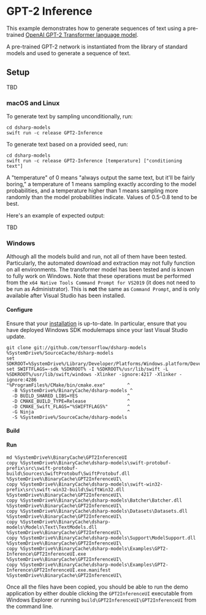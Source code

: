 # GPT-2 Inference

This example demonstrates how to generate sequences of text using a
pre-trained
[OpenAI GPT-2 Transformer language model](https://github.com/openai/gpt-2).

A pre-trained GPT-2 network is instantiated from the library of standard models
and used to generate a sequence of text.

## Setup

TBD

### macOS and Linux

To generate text by sampling unconditionally, run:

```console
cd dsharp-models
swift run -c release GPT2-Inference
```

To generate text based on a provided seed, run:

```console
cd dsharp-models
swift run -c release GPT2-Inference [temperature] ["conditioning text"]
```

A "temperature" of 0 means "always output the same text, but it'll be fairly
boring," a temperature of 1 means sampling exactly according to the model
probabilities, and a temperature higher than 1 means sampling more randomly
than the model probabilities indicate. Values of 0.5-0.8 tend to be best.

Here's an example of expected output:

TBD

### Windows

Although all the models build and run, not all of them have been tested.  Particularly, the automated download and extraction may not fully function on all environments.  The transformer model has been tested and is known to fully work on Windows.  Note that these operations must be performed from the `x64 Native Tools Command Prompt for VS2019` (it does not need to be run as Administrator).  This is **not** the same as `Command Prompt`, and is only available after Visual Studio has been installed.

#### Configure

Ensure that your
[installation](https://github.com/tensorflow/swift/blob/master/Installation.md#installation-2)
is up-to-date. In particular, ensure that you have deployed Windows SDK
modulemaps since your last Visual Studio update.

```console
git clone git://github.com/tensorflow/dsharp-models %SystemDrive%/SourceCache/dsharp-models
set SDKROOT=%SystemDrive%/Library/Developer/Platforms/Windows.platform/Developer/SDKs/Windows.sdk
set SWIFTFLAGS=-sdk %SDKROOT% -I %SDKROOT%/usr/lib/swift -L %SDKROOT%/usr/lib/swift/windows -Xlinker -ignore:4217 -Xlinker -ignore:4286
"%ProgramFiles%/CMake/bin/cmake.exe"        ^
  -B %SystemDrive%/BinaryCache/dsharp-models ^
  -D BUILD_SHARED_LIBS=YES                  ^
  -D CMAKE_BUILD_TYPE=Release               ^
  -D CMAKE_Swift_FLAGS="%SWIFTFLAGS%"       ^
  -G Ninja                                  ^
  -S %SystemDrive%/SourceCache/dsharp-models
```

#### Build


#### Run

```console
md %SystemDrive%\BinaryCache\GPT2InferenceUI
copy %SystemDrive%\BinaryCache\dsharp-models\swift-protobuf-prefix\src\swift-protobuf-build\Sources\SwiftProtobuf\SwiftProtobuf.dll %SystemDrive%\BinaryCache\GPT2InferenceUI\
copy %SystemDrive%\BinaryCache\dsharp-models\swift-win32-prefix\src\swift-win32-build\SwiftWin32.dll %SystemDrive%\BinaryCache\GPT2InferenceUI\
copy %SystemDrive%\BinaryCache\dsharp-models\Batcher\Batcher.dll %SystemDrive%\BinaryCache\GPT2InferenceUI\
copy %SystemDrive%\BinaryCache\dsharp-models\Datasets\Datasets.dll %SystemDrive%\BinaryCache\GPT2InferenceUI\
copy %SystemDrive%\BinaryCache\dsharp-models\Models\Text\TextModels.dll %SystemDrive%\BinaryCache\GPT2InferenceUI\
copy %SystemDrive%\BinaryCache\dsharp-models\Support\ModelSupport.dll %SystemDrive%\BinaryCache\GPT2InferenceUI\
copy %SystemDrive%\BinaryCache\dsharp-models\Examples\GPT2-Inference\GPT2InferenceUI.exe %SystemDrive%\BinaryCache\GPT2InferenceUI\
copy %SystemDrive%\BinaryCache\dsharp-models\Examples\GPT2-Inference\GPT2InferenceUI.exe.manifest %SystemDrive%\BinaryCache\GPT2InferenceUI\
```

Once all the files have been copied, you should be able to run the demo
application by either double clicking the `GPT2InferenceUI` executable from
Windows Explorer or running `build\GPT2InferenceUI\GPT2InferenceUI` from the
command line.

